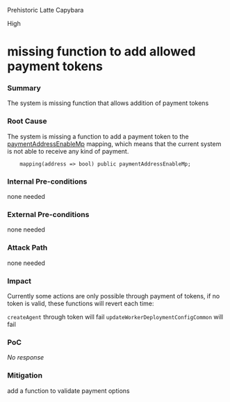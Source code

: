 Prehistoric Latte Capybara

High

# missing function to add allowed payment tokens

### Summary

The system is missing function that allows addition of payment tokens

### Root Cause

The system is missing a function to add a payment token to the [paymentAddressEnableMp](https://github.com/sherlock-audit/2025-03-crestal-network/blob/main/crestal-omni-contracts/src/BlueprintCore.sol#L95-L96) mapping, which means that the current system is not able to receive any kind of payment.


```solidity
    mapping(address => bool) public paymentAddressEnableMp;
```

### Internal Pre-conditions

none needed

### External Pre-conditions

none needed

### Attack Path

none needed

### Impact

Currently some actions are only possible through payment of tokens, if no token is valid, these functions will revert each time:

`createAgent` through token will fail
`updateWorkerDeploymentConfigCommon` will fail 

### PoC

_No response_

### Mitigation

add a function to validate payment options